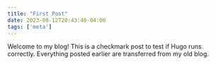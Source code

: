 ```yaml
---
title: "First Post"
date: 2023-08-12T20:43:49-04:00
tags: ['meta']
---
```

Welcome to my blog! This is a checkmark post to test if Hugo runs correctly. Everything posted earlier are transferred from my old blog.
